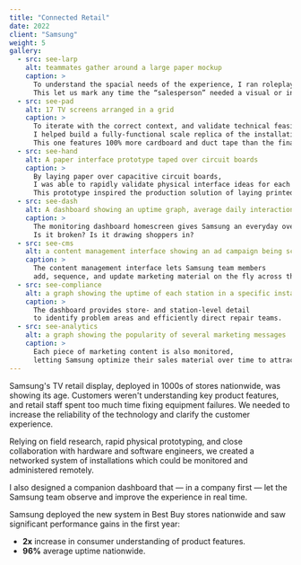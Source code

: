 ```yaml
---
title: "Connected Retail"
date: 2022
client: "Samsung"
weight: 5
gallery:
  - src: see-larp
    alt: teammates gather around a large paper mockup
    caption: >
      To understand the spacial needs of the experience, I ran roleplaying exercises with paper mockups. 
      This let us mark any time the “salesperson” needed a visual or interactive aid in their pitch.
  - src: see-pad
    alt: 17 TV screens arranged in a grid
    caption: >
      To iterate with the correct context, and validate technical feasibility, 
      I helped build a fully-functional scale replica of the installation. 
      This one features 100% more cardboard and duct tape than the final.
  - src: see-hand
    alt: A paper interface prototype taped over circuit boards
    caption: >
      By laying paper over capacitive circuit boards, 
      I was able to rapidly validate physical interface ideas for each element of the experience. 
      This prototype inspired the production solution of laying printed vinyl “interface” over the installation in-store.
  - src: see-dash
    alt: A dashboard showing an uptime graph, average daily interactions, and weeks compliant.
    caption: >
      The monitoring dashboard homescreen gives Samsung an everyday overview of key metrics.
      Is it broken? Is it drawing shoppers in?
  - src: see-cms
    alt: a content management interface showing an ad campaign being scheduled.
    caption: >
      The content management interface lets Samsung team members
      add, sequence, and update marketing material on the fly across the entire fleet
  - src: see-compliance
    alt: a graph showing the uptime of each station in a specific installation in Des Moines, Iowa.
    caption: >
      The dashboard provides store- and station-level detail
      to identify problem areas and efficiently direct repair teams.
  - src: see-analytics
    alt: a graph showing the popularity of several marketing messages
    caption: >
      Each piece of marketing content is also monitored, 
      letting Samsung optimize their sales material over time to attract the most foot traffic.
---
```


Samsung's TV retail display, 
deployed in 1000s of stores nationwide,
was showing its age. 
Customers weren't understanding key product features,
and retail staff spent too much time fixing equipment failures. 
We needed to increase the reliability of the technology 
and clarify the customer experience.

Relying on field research, rapid physical prototyping, 
and close collaboration with hardware and software engineers, 
we created a networked system of installations 
which could be monitored and administered remotely. 

I also designed a companion dashboard that — in a company first — 
let the Samsung team observe and improve the experience in real time.

Samsung deployed the new system in Best Buy stores nationwide 
and saw significant performance gains in the first year:

- **2x** increase in consumer understanding of product features.
- **96%** average uptime nationwide.
